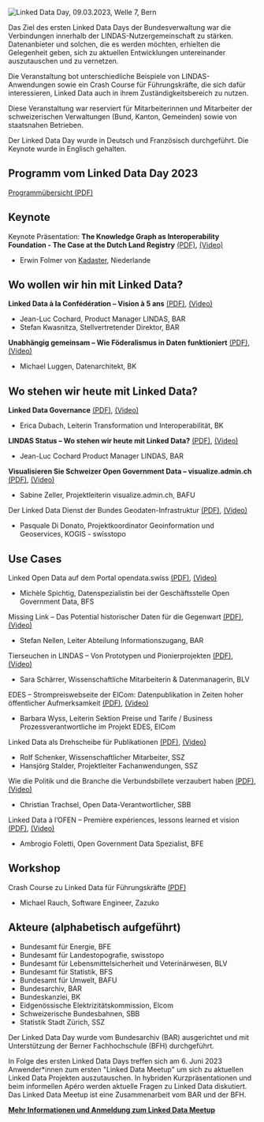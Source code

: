 ![Linked Data Day, 09.03.2023, Welle 7, Bern](/static-assets/img/linked-data-day-2023.jpg)

Das Ziel des ersten Linked Data Days der Bundesverwaltung war die Verbindungen innerhalb der LINDAS-Nutzergemeinschaft zu stärken. Datenanbieter und solchen, die es werden möchten, erhielten die Gelegenheit geben, sich zu aktuellen Entwicklungen untereinander auszutauschen und zu vernetzen.

Die Veranstaltung bot unterschiedliche Beispiele von LINDAS-Anwendungen sowie ein Crash Course für Führungskräfte, die sich dafür interessieren, Linked Data auch in ihrem Zuständigkeitsbereich zu nutzen.

Diese Veranstaltung war reserviert für Mitarbeiterinnen und Mitarbeiter der schweizerischen Verwaltungen (Bund, Kanton, Gemeinden) sowie von staatsnahen Betrieben.

Der Linked Data Day wurde in Deutsch und Französisch durchgeführt. Die Keynote wurde in Englisch gehalten.

## Programm vom Linked Data Day 2023

[Programmübersicht (PDF)](https://www.bfh.ch/dam/jcr:4e18ab84-3f0f-4a71-9e1e-141d4cb90048/Linked-Data-Day-2023-Programm.pdf)

## Keynote 

Keynote Präsentation: **The Knowledge Graph as Interoperability Foundation - The Case at the Dutch Land Registry** [(PDF)](https://www.bfh.ch/dam/jcr:b9c523df-9e07-4ea9-bf50-19df066d5b22/01_Linked-Data-Day-Keynote-Erwin-Folmer.pdf), [(Video)](https://youtu.be/VutWsIuEVyU)
* Erwin Folmer von [Kadaster](https://www.kadaster.nl/about-us "dieser Link führt zu Kadaster!"), Niederlande


## Wo wollen wir hin mit Linked Data?

**Linked Data à la Confédération – Vision à 5 ans** [(PDF)](https://www.bfh.ch/dam/jcr:0163b853-5633-4e8b-9f38-2e9d1d71cc6f/02_Linked-Data-Day-Cochard-Kwasnitza-Vision-5-ans.pdf), [(Video)](https://youtu.be/-XFS6gEvZuU)
* Jean-Luc Cochard, Product Manager LINDAS, BAR
* Stefan Kwasnitza, Stellvertretender Direktor, BAR

**Unabhängig gemeinsam – Wie Föderalismus in Daten funktioniert** [(PDF)](https://www.bfh.ch/dam/jcr:95d1421f-7d66-433a-b9ea-3caddfd5813d/03_Linked-Data-Day-Luggen-Unabh%C3%A4nig-gemeinsam.pdf), [(Video)](https://youtu.be/hONzH4QDOxM) 
* Michael Luggen, Datenarchitekt, BK

## Wo stehen wir heute mit Linked Data?

**Linked Data Governance** [(PDF)](https://www.bfh.ch/dam/jcr:db5966ca-ee12-437b-a50e-7116b1ae1931/04-Linked-Data-Day-Dubach-Linked-Data-Governance.pdf), [(Video)](https://youtu.be/eq2TySyMeLs)
* Erica Dubach, Leiterin Transformation und Interoperabilität, BK

**LINDAS Status – Wo stehen wir heute mit Linked Data?** [(PDF)](https://www.bfh.ch/dam/jcr:1aafc900-d3f5-4476-b6f6-d21f5063ec4b/05_Linked-Data-Day-Cochard-LINDAS-Status.pdf), [(Video)](https://youtu.be/eq2TySyMeLs)
* Jean-Luc Cochard Product Manager LINDAS, BAR

**Visualisieren Sie Schweizer Open Government Data – visualize.admin.ch** [(PDF)](https://www.bfh.ch/dam/jcr:3b4a1ba1-10be-4c4c-a8a9-0322ae4830f5/06_Linked-Data-Day-Zeller-visualize.admin.ch.pdf), [(Video)](https://youtu.be/8NvIiJy_UUw)
* Sabine Zeller, Projektleiterin visualize.admin.ch, BAFU 

Der Linked Data Dienst der Bundes Geodaten-Infrastruktur [(PDF)](https://www.bfh.ch/dam/jcr:9b596cd9-402a-4618-9435-be82fe91ae6b/07_Linked-Data-Day-DiDonato-Geodaten-Infrastruktur.pdf), [(Video)](https://youtu.be/hJkuIpSc0rM)

- Pasquale Di Donato, Projektkoordinator Geoinformation und Geoservices, KOGIS - swisstopo

## Use Cases

Linked Open Data auf dem Portal opendata.swiss [(PDF)](https://www.bfh.ch/dam/jcr:0e6beba2-b5f5-46a4-bec9-7ce688a2a02a/08_Linked-Data-Day-Spichtig-opendata.swiss.pdf), [(Video)](https://youtu.be/3Et2cRiHnPs)

- Michèle Spichtig, Datenspezialistin bei der Geschäftsstelle Open Government Data, BFS

Missing Link – Das Potential historischer Daten für die Gegenwart [(PDF)](https://www.bfh.ch/dam/jcr:354171f5-1318-4e4b-bfa9-126d9b9630c2/09_Linked-Data-Day-Nellen-Missing-Link.pdf), [(Video)](https://youtu.be/cdiLAZlcCfw)

- Stefan Nellen, Leiter Abteilung Informationszugang, BAR

Tierseuchen in LINDAS – Von Prototypen und Pionierprojekten [(PDF)](https://www.bfh.ch/dam/jcr:cbcd4cd4-081a-4d48-ab75-6b8f6c42004a/10_Linked-Data-Day-Sch%C3%A4rrer-Tierseuchen.pdf), [(Video)](https://youtu.be/XpE7U7f08ew)

- Sara Schärrer, Wissenschaftliche Mitarbeiterin & Datenmanagerin, BLV

EDES – Strompreiswebseite der ElCom: Datenpublikation in Zeiten hoher öffentlicher Aufmerksamkeit [(PDF)](https://www.bfh.ch/dam/jcr:bbaa98b6-861c-4308-a4b7-b919b30604e7/11_Linked-Data-Day-Wyss-Strompreiswebseite.pdf), [(Video)](https://youtu.be/TUOdpLsHPYQ)

- Barbara Wyss, Leiterin Sektion Preise und Tarife / Business Prozessverantwortliche im Projekt EDES, ElCom

Linked Data als Drehscheibe für Publikationen [(PDF)](https://www.bfh.ch/dam/jcr:a7d3d0e4-8430-4862-b867-b73638c8503f/12_Linked-Data-Day-Stalder-Schenker-Drehscheibe-f%C3%BCr-Publikationen.pdf), [(Video)](https://youtu.be/h5dqLgQ4pI4)

- Rolf Schenker, Wissenschaftlicher Mitarbeiter, SSZ
- Hansjörg Stalder, Projektleiter Fachanwendungen, SSZ

Wie die Politik und die Branche die Verbundsbillete verzaubert haben [(PDF)](https://www.bfh.ch/dam/jcr:da8d8faf-7ae7-4896-8e08-d03b0fb17a0e/13_Linked-Data-Day-Trachsel-Verbundsbillete.pdf), [(Video)](https://youtu.be/h4mO5iNl4r4)

- Christian Trachsel, Open Data-Verantwortlicher, SBB

Linked Data à l’OFEN – Première expériences, lessons learned et vision [(PDF)](https://www.bfh.ch/dam/jcr:b18bbed7-b002-4d15-a024-ed8285adb918/14_Linked-Data-Day-Foletti-Lessons-Learned-Vision.pdf), [(Video)](https://youtu.be/G2Yy_BmcMmw)

- Ambrogio Foletti, Open Government Data Spezialist, BFE

## Workshop

Crash Course zu Linked Data für Führungskräfte [(PDF)](https://presentations.zazuko.com/linked-data-day-2023)
- Michael Rauch, Software Engineer, Zazuko

## Akteure (alphabetisch aufgeführt)

- Bundesamt für Energie, BFE
- Bundesamt für Landestopografie, swisstopo
- Bundesamt für Lebensmittelsicherheit und Veterinärwesen, BLV
- Bundesamt für Statistik, BFS
- Bundesamt für Umwelt, BAFU
- Bundesarchiv, BAR
- Bundeskanzlei, BK
- Eidgenössische Elektrizitätskommission, Elcom
- Schweizerische Bundesbahnen, SBB
- Statistik Stadt Zürich, SSZ

Der Linked Data Day wurde vom Bundesarchiv (BAR) ausgerichtet und  mit Unterstützung der Berner Fachhochschule (BFH) durchgeführt.

In Folge des ersten Linked Data Days treffen sich am 6. Juni 2023 Anwender*innen zum ersten "Linked Data Meetup" um sich zu aktuellen Linked Data Projekten auszutauschen. In hybriden Kurzpräsentationen und beim informellen Apéro werden aktuelle Fragen zu Linked Data diskutiert. Das Linked Data Meetup ist eine Zusammenarbeit vom BAR und der BFH.

**[Mehr Informationen und Anmeldung zum Linked Data Meetup](https://www.bfh.ch/wirtschaft/de/themen/linked-data-meetup/)**
